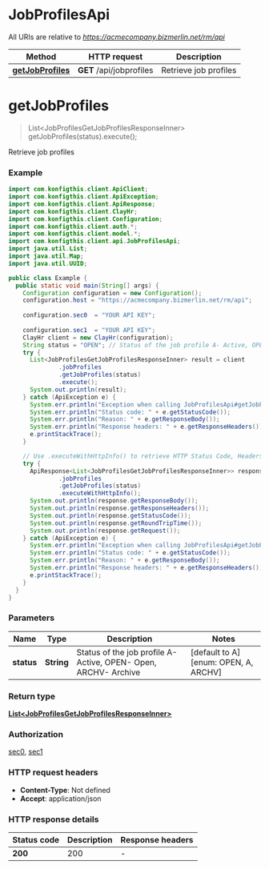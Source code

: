 # JobProfilesApi

All URIs are relative to *https://acmecompany.bizmerlin.net/rm/api*

| Method | HTTP request | Description |
|------------- | ------------- | -------------|
| [**getJobProfiles**](JobProfilesApi.md#getJobProfiles) | **GET** /api/jobprofiles | Retrieve job profiles |


<a name="getJobProfiles"></a>
# **getJobProfiles**
> List&lt;JobProfilesGetJobProfilesResponseInner&gt; getJobProfiles(status).execute();

Retrieve job profiles



### Example
```java
import com.konfigthis.client.ApiClient;
import com.konfigthis.client.ApiException;
import com.konfigthis.client.ApiResponse;
import com.konfigthis.client.ClayHr;
import com.konfigthis.client.Configuration;
import com.konfigthis.client.auth.*;
import com.konfigthis.client.model.*;
import com.konfigthis.client.api.JobProfilesApi;
import java.util.List;
import java.util.Map;
import java.util.UUID;

public class Example {
  public static void main(String[] args) {
    Configuration configuration = new Configuration();
    configuration.host = "https://acmecompany.bizmerlin.net/rm/api";
    
    configuration.sec0  = "YOUR API KEY";
    
    configuration.sec1  = "YOUR API KEY";
    ClayHr client = new ClayHr(configuration);
    String status = "OPEN"; // Status of the job profile A- Active, OPEN- Open, ARCHV- Archive
    try {
      List<JobProfilesGetJobProfilesResponseInner> result = client
              .jobProfiles
              .getJobProfiles(status)
              .execute();
      System.out.println(result);
    } catch (ApiException e) {
      System.err.println("Exception when calling JobProfilesApi#getJobProfiles");
      System.err.println("Status code: " + e.getStatusCode());
      System.err.println("Reason: " + e.getResponseBody());
      System.err.println("Response headers: " + e.getResponseHeaders());
      e.printStackTrace();
    }

    // Use .executeWithHttpInfo() to retrieve HTTP Status Code, Headers and Request
    try {
      ApiResponse<List<JobProfilesGetJobProfilesResponseInner>> response = client
              .jobProfiles
              .getJobProfiles(status)
              .executeWithHttpInfo();
      System.out.println(response.getResponseBody());
      System.out.println(response.getResponseHeaders());
      System.out.println(response.getStatusCode());
      System.out.println(response.getRoundTripTime());
      System.out.println(response.getRequest());
    } catch (ApiException e) {
      System.err.println("Exception when calling JobProfilesApi#getJobProfiles");
      System.err.println("Status code: " + e.getStatusCode());
      System.err.println("Reason: " + e.getResponseBody());
      System.err.println("Response headers: " + e.getResponseHeaders());
      e.printStackTrace();
    }
  }
}

```

### Parameters

| Name | Type | Description  | Notes |
|------------- | ------------- | ------------- | -------------|
| **status** | **String**| Status of the job profile A- Active, OPEN- Open, ARCHV- Archive | [default to A] [enum: OPEN, A, ARCHV] |

### Return type

[**List&lt;JobProfilesGetJobProfilesResponseInner&gt;**](JobProfilesGetJobProfilesResponseInner.md)

### Authorization

[sec0](../README.md#sec0), [sec1](../README.md#sec1)

### HTTP request headers

 - **Content-Type**: Not defined
 - **Accept**: application/json

### HTTP response details
| Status code | Description | Response headers |
|-------------|-------------|------------------|
| **200** | 200 |  -  |


